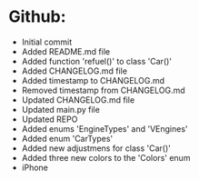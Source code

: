 # Github:
- Initial commit
- Added README.md file
- Added function 'refuel()' to class 'Car()'
- Added CHANGELOG.md file
- Added timestamp to CHANGELOG.md
- Removed timestamp from CHANGELOG.md
- Updated CHANGELOG.md file
- Updated main.py file
- Updated REPO
- Added enums 'EngineTypes' and 'VEngines'
- Added enum 'CarTypes'
- Added new adjustmens for class 'Car()'
- Added three new colors to the 'Colors' enum
- iPhone